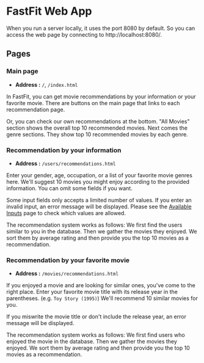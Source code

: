 # FastFit Web App

When you run a server locally, it uses the port 8080 by default. So you can access the web page by connecting to http://localhost:8080/.

## Pages

### Main page

- **Address :** `/`, `/index.html`

In FastFit, you can get movie recommendations by your information or your favorite movie. There are buttons on the main page that links to each recommendation page.

Or, you can check our own recommendations at the bottom. "All Movies" section shows the overall top 10 recommended movies. Next comes the genre sections. They show top 10 recommended movies by each genre.

### Recommendation by your information

- **Address :** `/users/recommendations.html`

Enter your gender, age, occupation, or a list of your favorite movie genres here. We'll suggest 10 movies you might enjoy according to the provided information. You can omit some fields if you want.

Some input fields only accepts a limited number of values. If you enter an invalid input, an error message will be displayed. Please see the [Available Inputs](/docs/available-inputs.md) page to check which values are allowed.

The recommendation system works as follows: We first find the users similar to you in the database. Then we gather the movies they enjoyed. We sort them by average rating and then provide you the top 10 movies as a recommendation.

### Recommendation by your favorite movie

- **Address :** `/movies/recommendations.html`

If you enjoyed a movie and are looking for similar ones, you've come to the right place. Enter your favorite movie title with its release year in the parentheses. (e.g. `Toy Story (1995)`) We'll recommend 10 similar movies for you.

If you miswrite the movie title or don't include the release year, an error message will be displayed.

The recommendation system works as follows: We first find users who enjoyed the movie in the database. Then we gather the movies they enjoyed. We sort them by average rating and then provide you the top 10 movies as a recommendation.
